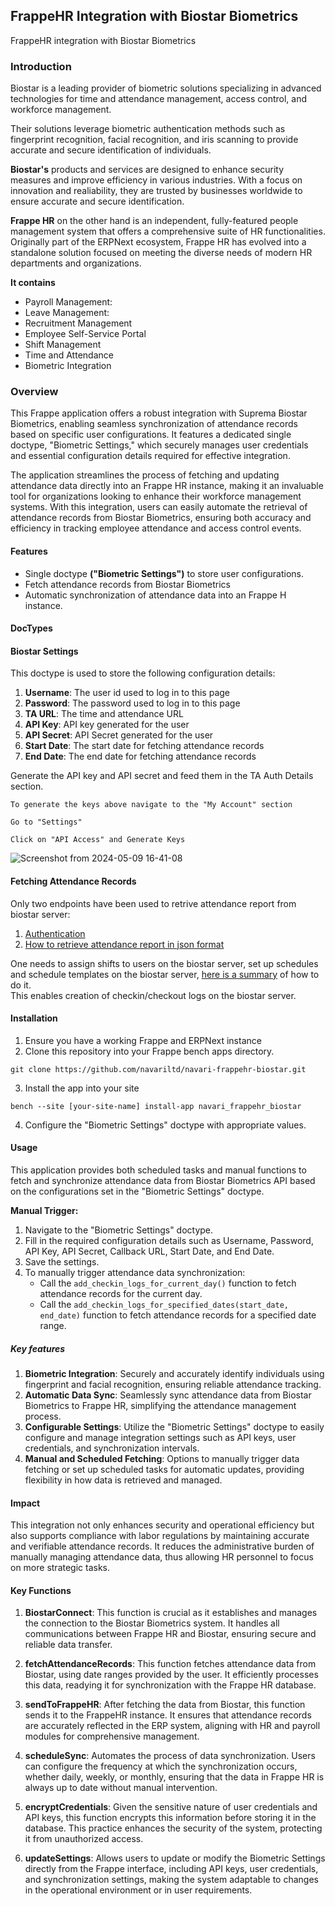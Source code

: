 ## FrappeHR Integration with Biostar Biometrics
FrappeHR integration with Biostar Biometrics


### Introduction
Biostar is a leading provider of biometric solutions specializing in advanced technologies for time and attendance management, access control, and workforce management.

Their solutions leverage biometric authentication methods such as fingerprint recognition, facial recognition, and iris scanning to provide accurate and secure identification of individuals.

**Biostar's** products and services are designed to enhance security measures and improve efficiency in various industries. With a focus on innovation and realiability, they are trusted by businesses worldwide to ensure accurate and secure identification.

**Frappe HR** on the other hand is an independent, fully-featured people management system that offers a comprehensive suite of HR functionalities. Originally part of the ERPNext ecosystem, Frappe HR has evolved into a standalone solution focused on meeting the diverse needs of modern HR departments and organizations.

**It contains**
- Payroll Management:
- Leave Management:
- Recruitment Management
- Employee Self-Service Portal
- Shift Management
- Time and Attendance 
- Biometric Integration

### Overview
This Frappe application offers a robust integration with Suprema Biostar Biometrics, enabling seamless synchronization of attendance records based on specific user configurations. It features a dedicated single doctype, "Biometric Settings," which securely manages user credentials and essential configuration details required for effective integration.

The application streamlines the process of fetching and updating attendance data directly into an Frappe HR instance, making it an invaluable tool for organizations looking to enhance their workforce management systems. With this integration, users can easily automate the retrieval of attendance records from Biostar Biometrics, ensuring both accuracy and efficiency in tracking employee attendance and access control events.

#### Features
- Single doctype **("Biometric Settings")** to store user configurations.
- Fetch attendance records from Biostar Biometrics
- Automatic synchronization of attendance data into an Frappe H instance.

#### DocTypes
<h4>Biostar Settings</h4>

This doctype is used to store the following configuration details:


1. **Username**: The user id used to log in to this page
2. **Password**: The password used to log in to this page
3. **TA URL**: The time and attendance URL
4. **API Key**: API key generated for the user
5. **API Secret**: API Secret generated for the user
6. **Start Date**: The start date for fetching attendance records
7. **End Date**: The end date for fetching attendance records

Generate the API key and API secret and feed them in the TA Auth Details section.

```
To generate the keys above navigate to the "My Account" section

Go to "Settings" 

Click on "API Access" and Generate Keys

```

![Screenshot from 2024-05-09 16-41-08](https://github.com/navariltd/navari-frappehr-biostar/assets/82759762/edbf8d78-3ad9-41ca-bdfb-fce7c2350ace)


 #### Fetching Attendance Records
Only two endpoints have been used to retrive attendance report from biostar server:
1. [Authentication](https://bs2api.biostar2.com/#0b54ae8b-6744-44dd-8556-8001ae3139ff)
2. [How to retrieve attendance report in json format](https://support.supremainc.com/en/support/solutions/articles/24000073530--biostar-2-ta-api-how-to-retrieve-report-in-json-format-via-biostar-2-ta-api)

One needs to assign shifts to users on the biostar server, set up schedules and schedule templates on the biostar server, [here is a summary](https://www.youtube.com/watch?v=lqp8OEcPRyI&t=1023s) of how to do it. <br>
This enables creation of checkin/checkout logs on the biostar server.

#### Installation
1. Ensure you have a working Frappe and ERPNext instance
2. Clone this repository into your Frappe bench apps directory.

 ``` 
 git clone https://github.com/navariltd/navari-frappehr-biostar.git
 ```

 3. Install the app into your site
 ``` 
 bench --site [your-site-name] install-app navari_frappehr_biostar
 ```
 4. Configure the "Biometric Settings" doctype with appropriate values.

 #### Usage
This application provides both scheduled tasks and manual functions to fetch and synchronize attendance data from Biostar Biometrics API based on the configurations set in the "Biometric Settings" doctype.

**Manual Trigger:**
1. Navigate to the "Biometric Settings" doctype.
2. Fill in the required configuration details such as Username, Password, API Key, API Secret, Callback URL, Start Date, and End Date.
3. Save the settings.
4. To manually trigger attendance data synchronization:
    - Call the `add_checkin_logs_for_current_day()` function to fetch attendance records for the current day.
    - Call the `add_checkin_logs_for_specified_dates(start_date, end_date)` function to fetch attendance records for a specified date range.


##### Key features
1. **Biometric Integration**: Securely and accurately identify individuals using fingerprint and facial recognition, ensuring reliable attendance tracking.
2. **Automatic Data Sync**: Seamlessly sync attendance data from Biostar Biometrics to Frappe HR, simplifying the attendance management process.
3. **Configurable Settings**: Utilize the "Biometric Settings" doctype to easily configure and manage integration settings such as API keys, user credentials, and synchronization intervals.
4. **Manual and Scheduled Fetching**: Options to manually trigger data fetching or set up scheduled tasks for automatic updates, providing flexibility in how data is retrieved and managed.

#### Impact
This integration not only enhances security and operational efficiency but also supports compliance with labor regulations by maintaining accurate and verifiable attendance records. It reduces the administrative burden of manually managing attendance data, thus allowing HR personnel to focus on more strategic tasks.

#### Key Functions

1. **BiostarConnect**: This function is crucial as it establishes and manages the connection to the Biostar Biometrics system. It handles all communications between Frappe HR and Biostar, ensuring secure and reliable data transfer.

2. **fetchAttendanceRecords**: This function fetches attendance data from Biostar, using date ranges provided by the user. It efficiently processes this data, readying it for synchronization with the Frappe HR database.

3. **sendToFrappeHR**: After fetching the data from Biostar, this function sends it to the FrappeHR instance. It ensures that attendance records are accurately reflected in the ERP system, aligning with HR and payroll modules for comprehensive management.

4. **scheduleSync**: Automates the process of data synchronization. Users can configure the frequency at which the synchronization occurs, whether daily, weekly, or monthly, ensuring that the data in Frappe HR is always up to date without manual intervention.

5. **encryptCredentials**: Given the sensitive nature of user credentials and API keys, this function encrypts this information before storing it in the database. This practice enhances the security of the system, protecting it from unauthorized access.

6. **updateSettings**: Allows users to update or modify the Biometric Settings directly from the Frappe interface, including API keys, user credentials, and synchronization settings, making the system adaptable to changes in the operational environment or in user requirements.
